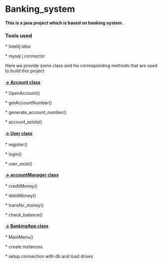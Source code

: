 # Banking_system
<b>This is a java project which is based on banking system . </b>                                                                
<b><h3>Tools used  </h3></b>
		<p>* Intellij Idea </p> 
		<p>* mysql j connector</p>                                                                                        
<p>Here we provide some class and his corresponding methods that are used to build this project</p>
<u><b><h4>-> Account class</h4></b></u>
        <p>* OpenAccount()</p>
        <p>* getAccountNumber()</p>
        <p>* generate_account_number()</p>
        <p>* account_exists()</p>
<u><b><h4>-> User class</h4></b></u>
        <p>* register()</p>
       <p> * login()</p>
       <p> * user_exist()</p>
<u><b><h4>-> accountManager class</h4></b></u>
       <p> * creditMoney()</p>
      <p>  * debitMoney()</p>
       <p> * transfer_money()</p>
      <p>  * check_balance()</p>
<u><b><h4>-> BankingApp class</h4></b></u>
       <p> * MainMenu()</p>
			 <p> * create instances</p>
			<p> * setup connection with db and load drives</p>


        
